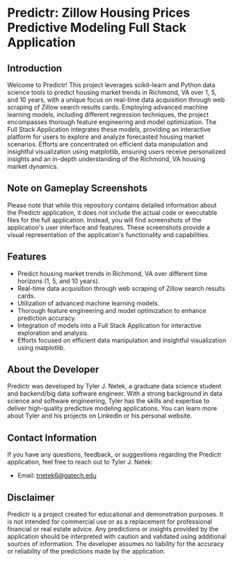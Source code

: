 # Predictr: Zillow Housing Prices Predictive Modeling Full Stack Application

## Introduction

Welcome to Predictr! This project leverages scikit-learn and Python data science tools to predict housing market trends in Richmond, VA over 1, 5, and 10 years, with a unique focus on real-time data acquisition through web scraping of Zillow search results cards. Employing advanced machine learning models, including different regression techniques, the project encompasses thorough feature engineering and model optimization. The Full Stack Application integrates these models, providing an interactive platform for users to explore and analyze forecasted housing market scenarios. Efforts are concentrated on efficient data manipulation and insightful visualization using matplotlib, ensuring users receive personalized insights and an in-depth understanding of the Richmond, VA housing market dynamics.

## Note on Gameplay Screenshots

Please note that while this repository contains detailed information about the Predictr application, it does not include the actual code or executable files for the full application. Instead, you will find screenshots of the application's user interface and features. These screenshots provide a visual representation of the application's functionality and capabilities.

## Features

- Predict housing market trends in Richmond, VA over different time horizons (1, 5, and 10 years).
- Real-time data acquisition through web scraping of Zillow search results cards.
- Utilization of advanced machine learning models.
- Thorough feature engineering and model optimization to enhance prediction accuracy.
- Integration of models into a Full Stack Application for interactive exploration and analysis.
- Efforts focused on efficient data manipulation and insightful visualization using matplotlib.

## About the Developer

Predictr was developed by Tyler J. Netek, a graduate data science student and backend/big data software engineer. With a strong background in data science and software engineering, Tyler has the skills and expertise to deliver high-quality predictive modeling applications. You can learn more about Tyler and his projects on LinkedIn or his personal website.

## Contact Information

If you have any questions, feedback, or suggestions regarding the Predictr application, feel free to reach out to Tyler J. Netek:

- Email: tnetek6@gatech.edu

## Disclaimer

Predictr is a project created for educational and demonstration purposes. It is not intended for commercial use or as a replacement for professional financial or real estate advice. Any predictions or insights provided by the application should be interpreted with caution and validated using additional sources of information. The developer assumes no liability for the accuracy or reliability of the predictions made by the application.
